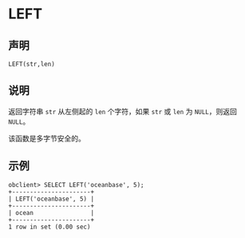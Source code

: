 LEFT
=========================



声明
-----------------------

```unknow
LEFT(str,len)
```



说明
-----------------------

返回字符串 `str` 从左侧起的 `len` 个字符，如果 `str` 或 `len` 为 `NULL`，则返回 `NULL`。

该函数是多字节安全的。

示例
-----------------------

```unknow
obclient> SELECT LEFT('oceanbase', 5);
+----------------------+
| LEFT('oceanbase', 5) |
+----------------------+
| ocean                |
+----------------------+
1 row in set (0.00 sec)
```
